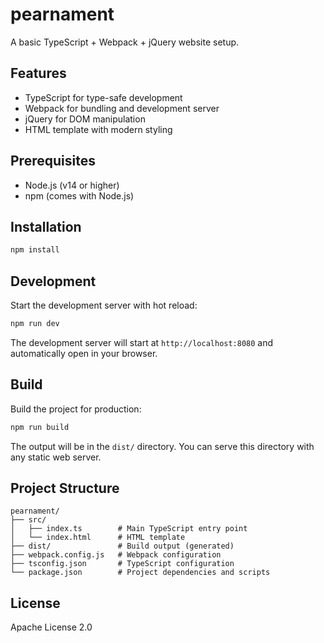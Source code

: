 # pearnament

A basic TypeScript + Webpack + jQuery website setup.

## Features

- TypeScript for type-safe development
- Webpack for bundling and development server
- jQuery for DOM manipulation
- HTML template with modern styling

## Prerequisites

- Node.js (v14 or higher)
- npm (comes with Node.js)

## Installation

```bash
npm install
```

## Development

Start the development server with hot reload:

```bash
npm run dev
```

The development server will start at `http://localhost:8080` and automatically open in your browser.

## Build

Build the project for production:

```bash
npm run build
```

The output will be in the `dist/` directory. You can serve this directory with any static web server.

## Project Structure

```
pearnament/
├── src/
│   ├── index.ts        # Main TypeScript entry point
│   └── index.html      # HTML template
├── dist/               # Build output (generated)
├── webpack.config.js   # Webpack configuration
├── tsconfig.json       # TypeScript configuration
└── package.json        # Project dependencies and scripts
```

## License

Apache License 2.0
